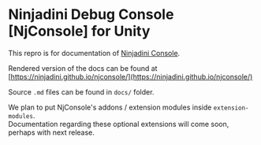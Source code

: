 # Ninjadini Debug Console [NjConsole] for Unity

This repro is for documentation of [Ninjadini Console](https://u3d.as/3xye).

Rendered version of the docs can be found at   
[https://ninjadini.github.io/njconsole/](https://ninjadini.github.io/njconsole/)

Source `.md` files can be found in `docs/` folder.

We plan to put NjConsole's addons / extension modules inside `extension-modules`.  
Documentation regarding these optional extensions will come soon, perhaps with next release.